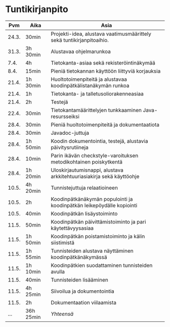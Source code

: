 # Tuntikirjanpito

Pvm   | Aika      | Asia
------|-----------|-----
24.3. | 30min     | Projekti-idea, alustava vaatimusmäärittely sekä tuntikirjanpitoaihio.
31.3. | 3h 30min  | Alustavaa ohjelmarunkoa
7.4.  | 4h        | Tietokanta-asiaa sekä rekisteröintinäkymää
8.4.  | 15min     | Pieniä tietokannan käyttöön liittyviä korjauksia
21.4. | 1h 30min  | Huoltotoimenpiteitä ja alustavaa koodinpätkälistanäkymän runkoa
21.4. | 1h        | Tietokanta- ja talletusoliorakenneasiaa
21.4. | 2h        | Testejä
22.4. | 30min     | Tietokantamäärittelyjen tunkkaaminen Java-resursseiksi
28.4. | 30min     | Pieniä huoltotoimenpiteitä ja dokumentaatiota
28.4. | 30min     | Javadoc-juttuja
28.4. | 1h 50min  | Koodin dokumentointia, testejä, alustavia päivitysrutiineja
28.4. | 10min     | Parin ikävän checkstyle-varoituksen metodikohtainen poiskytkentä
28.4. | 1h 20min  | Uloskirjautumisnappi, alustava arkkitehtuuriasiakirja sekä käyttöohje
10.5. | 4h 20min  | Tunnistejuttuja relaatioineen
10.5. | 2h        | Koodinpätkänäkymän populointi ja koodinpätkän leikepöydälle kopiointi
10.5. | 40min     | Koodinpätkän lisäystoiminto
11.5. | 50min     | Koodinpätkän päivittämistoiminto ja pari käytettävyysasiaa
11.5. | 1h 50min  | Koodinpätkän poistamistoiminto ja kälin siistimistä
11.5. | 1h 55min  | Tunnisteiden alustava näyttäminen koodinpätkänäkymässä
11.5. | 1h 10min  | Koodinpätkien suodattaminen tunnisteiden avulla
11.5. | 40min     | Tunnisteiden lisääminen
11.5. | 4h 25min  | Siivoilua ja dokumentointia
11.5. | 2h        | Dokumentaation viilaamista
…     | 36h 25min | *Yhteensä*
